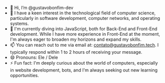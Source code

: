 - 👋 Hi, I’m @gustavobonfim-dev
- 👀 I have a keen interest in the technological field of computer science, particularly in software development, computer networks, and operating systems.
- 🌱 I'm currently diving into JavaScript, both for Back-End and Front-End development. While I have more experience in Front-End at the moment, I'm always eager to broaden my horizons and expand my skills.
- 📫 You can reach out to me via email at: contato@gustavobonfim.tech. I typically respond within 1 to 2 hours of receiving your message.
- 😄 Pronouns: Ele / Dele
- ⚡ Fun fact: I'm deeply curious about the world of computers, especially in website development, bots, and I'm always seeking out new learning opportunities.

<!---
gustavobonfim-dev/gustavobonfim-dev is a ✨ special ✨ repository because its `README.md` (this file) appears on your GitHub profile.
You can click the Preview link to take a look at your changes.
--->
